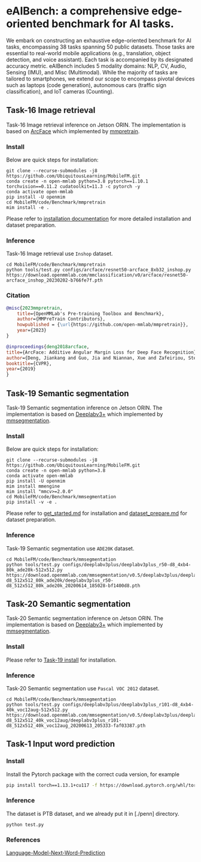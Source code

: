 # eAIBench: a comprehensive edge-oriented benchmark for AI tasks.
We embark on constructing an exhaustive edge-oriented benchmark for AI tasks, encompassing 38 tasks spanning 50 public datasets.
Those tasks are essential to real-world mobile applications (e.g., translation, object detection, and voice assistant). Each task is accompanied by its designated accuracy metric. eAIBench includes 5 modality domains: NLP, CV, Audio, Sensing (IMU), and Misc (Multimodal). While the majority of tasks are tailored to smartphones, we extend our scope to encompass pivotal devices such as laptops (code generation), autonomous cars (traffic sign classification), and IoT cameras (Counting).

## Task-16 Image retrieval
Task-16 Image retrieval inference on Jetson ORIN.
The implementation is based on [ArcFace](https://github.com/open-mmlab/mmpretrain/tree/17a886cb5825cd8c26df4e65f7112d404b99fe12/configs/arcface) which implemented by [mmpretrain](https://github.com/open-mmlab/mmpretrain/tree/17a886cb5825cd8c26df4e65f7112d404b99fe12).

### Install
Below are quick steps for installation:

```shell
git clone --recurse-submodules -j8 https://github.com/UbiquitousLearning/MobileFM.git
conda create -n open-mmlab python=3.8 pytorch==1.10.1 torchvision==0.11.2 cudatoolkit=11.3 -c pytorch -y
conda activate open-mmlab
pip install -U openmim
cd MobileFM/code/Benchmark/mmpretrain
mim install -e .
```

Please refer to [installation documentation](https://mmpretrain.readthedocs.io/en/latest/get_started.html) for more detailed installation and dataset preparation.

### Inference
Task-16 Image retrieval use `Inshop` dataset.
```shell
cd MobileFM/code/Benchmark/mmpretrain
python tools/test.py configs/arcface/resnet50-arcface_8xb32_inshop.py https://download.openmmlab.com/mmclassification/v0/arcface/resnet50-arcface_inshop_20230202-b766fe7f.pth
```

### Citation
```bibtex
@misc{2023mmpretrain,
    title={OpenMMLab's Pre-training Toolbox and Benchmark},
    author={MMPreTrain Contributors},
    howpublished = {\url{https://github.com/open-mmlab/mmpretrain}},
    year={2023}
}
```

```bibtex
@inproceedings{deng2018arcface,
title={ArcFace: Additive Angular Margin Loss for Deep Face Recognition},
author={Deng, Jiankang and Guo, Jia and Niannan, Xue and Zafeiriou, Stefanos},
booktitle={CVPR},
year={2019}
}
```

## Task-19 Semantic segmentation
Task-19 Semantic segmentation inference on Jetson ORIN.
The implementation is based on [Deeplabv3+](https://github.com/open-mmlab/mmsegmentation/tree/c685fe6767c4cadf6b051983ca6208f1b9d1ccb8/configs/deeplabv3plus) which implemented by [mmsegmentation](https://github.com/open-mmlab/mmsegmentation/tree/c685fe6767c4cadf6b051983ca6208f1b9d1ccb8).

### Install
Below are quick steps for installation:
```shell
git clone --recurse-submodules -j8 https://github.com/UbiquitousLearning/MobileFM.git
conda create -n open-mmlab python=3.8
conda activate open-mmlab
pip install -U openmim
mim install mmengine
mim install "mmcv>=2.0.0"
cd MobileFM/code/Benchmark/mmsegmentation
pip install -v -e .
```

Please refer to [get_started.md](https://github.com/open-mmlab/mmsegmentation/tree/c685fe6767c4cadf6b051983ca6208f1b9d1ccb8/docs/en/get_started.md#installation) for installation and [dataset_prepare.md](https://github.com/open-mmlab/mmsegmentation/tree/c685fe6767c4cadf6b051983ca6208f1b9d1ccb8/docs/en/user_guides/2_dataset_prepare.md#prepare-datasets) for dataset preparation.

### Inference
Task-19 Semantic segmentation use `ADE20K` dataset.
```shell
cd MobileFM/code/Benchmark/mmsegmentation
python tools/test.py configs/deeplabv3plus/deeplabv3plus_r50-d8_4xb4-80k_ade20k-512x512.py https://download.openmmlab.com/mmsegmentation/v0.5/deeplabv3plus/deeplabv3plus_r50-d8_512x512_80k_ade20k/deeplabv3plus_r50-d8_512x512_80k_ade20k_20200614_185028-bf1400d8.pth
```

## Task-20 Semantic segmentation
Task-20 Semantic segmentation inference on Jetson ORIN.
The implementation is based on [Deeplabv3+](https://github.com/open-mmlab/mmsegmentation/tree/c685fe6767c4cadf6b051983ca6208f1b9d1ccb8/configs/deeplabv3plus) which implemented by [mmsegmentation](https://github.com/open-mmlab/mmsegmentation/tree/c685fe6767c4cadf6b051983ca6208f1b9d1ccb8).

### Install
Please refer to [Task-19 install](https://github.com/UbiquitousLearning/MobileFM/blob/main/code/Benchmark/readme.md) for installation.

### Inference
Task-20 Semantic segmentation use `Pascal VOC 2012` dataset.
```shell
cd MobileFM/code/Benchmark/mmsegmentation
python tools/test.py configs/deeplabv3plus/deeplabv3plus_r101-d8_4xb4-40k_voc12aug-512x512.py https://download.openmmlab.com/mmsegmentation/v0.5/deeplabv3plus/deeplabv3plus_r101-d8_512x512_40k_voc12aug/deeplabv3plus_r101-d8_512x512_40k_voc12aug_20200613_205333-faf03387.pth
```

## Task-1 Input word prediction

### Install
Install the Pytorch package with the correct cuda version, for example

```bash
pip install torch==1.13.1+cu117 -f https://download.pytorch.org/whl/torch/
```

### Inference
The dataset is PTB dataset, and we already put it in [./penn] directory.
```shell
python test.py
```

### References
[Language-Model-Next-Word-Prediction](https://github.com/friedrichor/Language-Model-Next-Word-Prediction)

